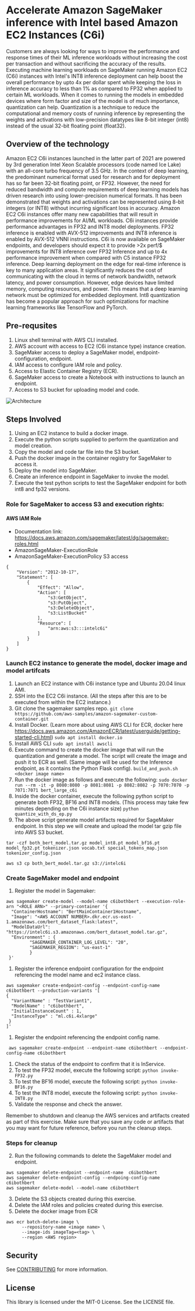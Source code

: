 
# Accelerate Amazon SageMaker inference with Intel based Amazon EC2 Instances (C6i)
Customers are always looking for ways to improve the performance and response times of their ML inference workloads without increasing the cost per transaction and without sacrificing the accuracy of the results. Executing machine learning workloads on SageMaker running Amazon EC2 (C6i) instances with Intel's INT8 inference deployment can help boost the overall performance by upto 4x per dollar spent while keeping the loss in inference accuracy to less than 1% as compared to FP32 when applied to certain ML workloads. When it comes to running the models in embedded devices where form factor and size of the model is of much importance, quantization can help.
Quantization is a technique to reduce the computational and memory costs of running inference by representing the weights and activations with low-precision datatypes like 8-bit integer (int8) instead of the usual 32-bit floating point (float32).

## Overview of the technology
Amazon EC2 C6i instances launched in the latter part of 2021 are powered by 3rd generation Intel Xeon Scalable processors (code named Ice Lake) with an all-core turbo frequency of 3.5 GHz.
In the context of deep learning, the predominant numerical format used for research and for deployment has so far been 32-bit floating point, or FP32. However, the need for reduced bandwidth and compute requirements of deep learning models has driven research into using lower-precision numerical formats. It has been demonstrated that weights and activations can be represented using 8-bit integers (or INT8) without incurring significant loss in accuracy.
Amazon EC2 C6i instances offer many new capabilities that will result in performance improvements for AI/ML workloads. C6i instances provide performance advantages in FP32 and INT8 model deployments. FP32 inference is enabled with AVX-512 improvements and INT8 inference is enabled by AVX-512 VNNI instructions.
C6i is now available on SageMaker endpoints, and developers should expect it to provide >2x perf/$ improvements for INT8 inference over FP32 Inference and up to 4x performance improvement when compared with C5 instance FP32 inference.
Deep learning deployment on the edge for real-time inference is key to many application areas. It significantly reduces the cost of communicating with the cloud in terms of network bandwidth, network latency, and power consumption. However, edge devices have limited memory, computing resources, and power. This means that a deep learning network must be optimized for embedded deployment. Int8 quantization has become a popular approach for such optimizations for machine learning frameworks like TensorFlow and PyTorch.

## Pre-requsites
1. Linux shell terminal with AWS CLI installed. 
2. AWS account with access to EC2 (C6i instance type) instance creation.
3. SageMaker access to deploy a SageMaker model, endpoint-configuration, endpoint.
4. IAM access to configure IAM role and policy.
5. Access to Elastic Container Registry (ECR).
6. SageMaker access to create a Notebook with instructions to launch an endpoint.
7. Access to S3 bucket for uploading model and code. 

![Architecture](img/SageMaker-c6i-Inference.png)

## Steps Involved
1. Using an EC2 instance to build a docker image.
2. Execute the python scripts supplied to perform the quantization and model creation.
3. Copy the model and code tar file into the S3 bucket.
4. Push the docker image in the container registry for SageMaker to access it.
5. Deploy the model into SageMaker.
6. Create an inference endpoint in SageMaker to invoke the model.
7. Execute the test python scripts to test the SageMaker endpoint for both int8 and fp32 versions. 

### Role for SageMaker to access S3 and execution rights:
#### AWS IAM Role
- Documentation link: https://docs.aws.amazon.com/sagemaker/latest/dg/sagemaker-roles.html
- AmazonSageMaker-ExecutionRole
- AmazonSageMaker-ExecutionPolicy S3 access
```
{
    "Version": "2012-10-17",
    "Statement": [
        {
            "Effect": "Allow",
            "Action": [
                "s3:GetObject",
                "s3:PutObject",
                "s3:DeleteObject",
                "s3:ListBucket"
            ],
            "Resource": [
                "arn:aws:s3:::intelc6i"
            ]
        }
    ]
}
```

### Launch EC2 instance to generate the model, docker image and model artifcats

1. Launch an EC2 instance with C6i instance type and Ubuntu 20.04 linux AMI. 
1. SSH into the EC2 C6i instance. (All the steps after this are to be executed from within the EC2 instance.) 
1. Git clone the sagemaker samples repo.
``` git clone https://github.com/aws-samples/amazon-sagemaker-custom-container.git ```
1. Install Docker. (Learn more about using AWS CLI for ECR, docker here https://docs.aws.amazon.com/AmazonECR/latest/userguide/getting-started-cli.html)
```sudo apt install docker.io  ```
1. Install AWS CLI
``` sudo apt install awscli ```
1. Execute command to create the docker image that will run the quantization and generate a model. The script will create the image and push it to ECR as well. (Same image will be used for the Inference endpoint, as it contains the Python Flask config).
```build_and_push.sh <docker image name> ```
1. Run the docker image as follows and execute the following: 
``` sudo docker run --rm -it -p 8080:8080 -p 8081:8081 -p 8082:8082 -p 7070:7070 -p 7071:7071 bert_large_c6i ```
1. Inside the docker container, execute the following python script to generate both FP32, BF16 and INT8 models. (This process may take few minutes depending on the C6i instance size)
``` python quantize_with_ds_ep.py ``` 
1. The above script generate model artifacts required for SageMaker endpoint. In this step we will create and upload the model tar gzip file into AWS S3 bucket.

``` tar -czf both_bert_model.tar.gz model_int8.pt model_bf16.pt model_fp32.pt tokenizer.json vocab.txt special_tokens_map.json tokenizer_config.json ```

``` aws s3 cp both_bert_model.tar.gz s3://intelc6i ```

### Create SageMaker model and endpoint
1. Register the model in Sagemaker: 
```
aws sagemaker create-model --model-name c6ibothbert --execution-role-arn "<ROLE ARN>" --primary-container '{
  "ContainerHostname": "BertMainContainer1Hostname",
  "Image": "<AWS ACCOUNT NUMBER>.dkr.ecr.us-east-1.amazonaws.com/bert_dataset_flask:latest",
  "ModelDataUrl": "https://intelc6i.s3.amazonaws.com/bert_dataset_model.tar.gz",
  "Environment" : {
         "SAGEMAKER_CONTAINER_LOG_LEVEL": "20",
         "SAGEMAKER_REGION": "us-east-1"
         }
 }' 
``` 
1. Register the inference endpoint configuration for the endpoint referencing the model name and ec2 instance class.
```
aws sagemaker create-endpoint-config --endpoint-config-name c6ibothbert --production-variants '[
{
  "VariantName" : "TestVariant1",
  "ModelName" : "c6ibothbert",
  "InitialInstanceCount" : 1,
  "InstanceType" : "ml.c6i.4xlarge"
 }
]'
```
1. Register the endpoint referencing the endpoint config name.
```
 aws sagemaker create-endpoint --endpoint-name c6ibothbert --endpoint-config-name c6ibothbert 
```
1. Check the status of the endpoint to confirm that it is InService. 
1. To test the FP32 model, execute the following script:
``` python invoke-FP32.py ```
1. To test the BF16 model, execute the following script:
``` python invoke-BF16.py ```
1. To test the INT8 model, execute the following script:
``` python invoke-INT8.py ```
1. Validate the response and check the answer. 
 
Remember to shutdown and cleanup the AWS services and artifacts created as part of this exercise.
Make sure that you save any code or artifacts that you may want for future reference, before you run the cleanup steps. 

### Steps for cleanup
2. Run the following commands to delete the SageMaker model and endpoint. 
``` 
aws sagemaker delete-endpoint --endpoint-name  c6ibothbert
aws sagemaker delete-endpoint-config --endpoing-config-name c6ibothbert 
aws sagemaker delete-model --model-name c6ibothbert
```
3. Delete the S3 objects created during this exercise.
4. Delete the IAM roles and policies created during this exercise.
5. Delete the docker image from ECR
```
aws ecr batch-delete-image \
      --repository-name <image name> \
      --image-ids imageTag=<tag> \
      --region <AWS region>
```

## Security

See [CONTRIBUTING](CONTRIBUTING.md#security-issue-notifications) for more information.

## License

This library is licensed under the MIT-0 License. See the LICENSE file.

